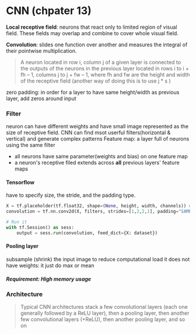 # CNN (chpater 13)
**Local receptive field**: neurons that react only to limited region of visual field. These fields may overlap and combine to cover whole visual field. 

**Convolution**: slides one function over another and measures the integral of their pointwise multiplication.

>A neuron located in row i, column j of a given layer is connected to the outputs of the neurons in the previous layer located in rows i to i + fh – 1, columns j to j + fw – 1, where fh and fw are the height and width of the receptive field
(another way of doing this is to use j * s )

zero padding: in order for a layer to have same height/width as previous layer, add zeros around input

### Filter
neuron can have different weights and have small image represented as the size of receptive field. CNN can find msot userful filters(horizontal & vertical) and generate complex patterns 
Feature map: a layer full of neurons using the same filter
* all neurons have same parameter(weights and bias) on one feature map
* a neuron's receptive filed extends across **all** previous layers' feature maps

#### Tensorflow 
have to specify size, the stride, and the padding type. 
```python 
X = tf.placeholder(tf.float32, shape=(None, height, width, channels)) #mini batch input
convolution = tf.nn.conv2d(X, filters, strides=[1,2,2,1], padding="SAME")

# Run it 
with tf.Session() as sess:
    output = sess.run(convolution, feed_dict={X: dataset})
```


#### Pooling layer 
subsample (shrink) the input image to reduce computational load
it does not have weights: it just do max or mean

##### Requirement: High memory usage

### Architecture 
>Typical CNN architectures stack a few convolutional layers (each one generally followed by a ReLU layer), then a pooling layer, then another few convolutional layers (+ReLU), then another pooling layer, and so on

